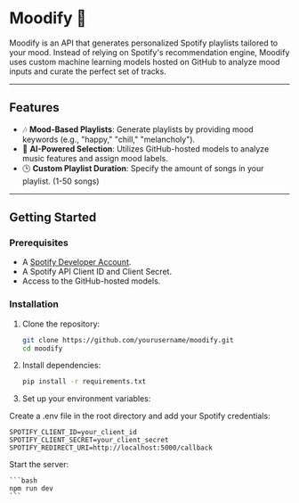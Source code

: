 # Moodify 🎵  
Moodify is an API that generates personalized Spotify playlists tailored to your mood. Instead of relying on Spotify's recommendation engine, Moodify uses custom machine learning models hosted on GitHub to analyze mood inputs and curate the perfect set of tracks.  

---

## Features  
- 🎶 **Mood-Based Playlists**: Generate playlists by providing mood keywords (e.g., "happy," "chill," "melancholy").  
- 🤖 **AI-Powered Selection**: Utilizes GitHub-hosted models to analyze music features and assign mood labels.  
- 🕒 **Custom Playlist Duration**: Specify the amount of songs in your playlist. (1-50 songs)
---

## Getting Started  

### Prerequisites  
- A [Spotify Developer Account](https://developer.spotify.com/dashboard/applications).  
- A Spotify API Client ID and Client Secret.  
- Access to the GitHub-hosted models.

### Installation  
1. Clone the repository:  
   ```bash  
   git clone https://github.com/yourusername/moodify.git  
   cd moodify  
   ```

2. Install dependencies:
    ```bash
    pip install -r requirements.txt  
    ```

3. Set up your environment variables:

Create a .env file in the root directory and add your Spotify credentials:

```
SPOTIFY_CLIENT_ID=your_client_id  
SPOTIFY_CLIENT_SECRET=your_client_secret  
SPOTIFY_REDIRECT_URI=http://localhost:5000/callback  
```

Start the server:

    ```bash
    npm run dev
    ```